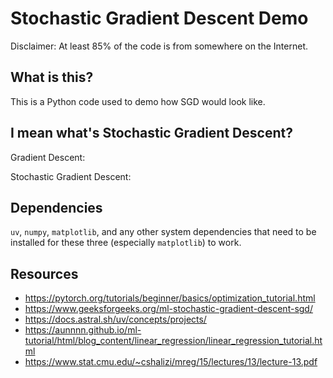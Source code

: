 # Stochastic Gradient Descent Demo

Disclaimer: At least 85% of the code is from somewhere on the Internet.

## What is this?

This is a Python code used to demo how SGD would look like.

## I mean what's Stochastic Gradient Descent?

Gradient Descent: 

Stochastic Gradient Descent:

## Dependencies

`uv`, `numpy`, `matplotlib`, and any other system dependencies that need to be installed for these three (especially `matplotlib`) to work.

## Resources

- https://pytorch.org/tutorials/beginner/basics/optimization_tutorial.html
- https://www.geeksforgeeks.org/ml-stochastic-gradient-descent-sgd/
- https://docs.astral.sh/uv/concepts/projects/
- https://aunnnn.github.io/ml-tutorial/html/blog_content/linear_regression/linear_regression_tutorial.html
- https://www.stat.cmu.edu/~cshalizi/mreg/15/lectures/13/lecture-13.pdf
